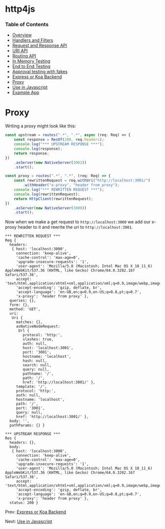 # http4js

### Table of Contents

- [Overview](/http4js/#basics)
- [Handlers and Filters](/http4js/Handlers-and-filters/#handlers-and-filters)
- [Request and Response API](/http4js/Request-and-response-api/#request-and-response-api)
- [URI API](/http4js/Uri-api/#uri-api)
- [Routing API](/http4js/Routing-api/#routing-api)
- [In Memory Testing](/http4js/In-memory-testing/#in-memory-testing)
- [End to End Testing](/http4js/End-to-end-testing/#end-to-end-testing)
- [Approval testing with fakes](/http4js/Approval-testing-with-fakes/#approval-testing-with-fakes)
- [Express or Koa Backend](/http4js/Express-or-koa-backend/#express-or-koa-backend)
- [Proxy](/http4js/Proxy/#proxy)
- [Use in Javascript](/http4js/Use-in-javascript/#how-to-require-and-use-http4js-in-js)
- [Example App](https://github.com/TomShacham/http4js-eg)

# Proxy

Writing a proxy might look like this:

```typescript
const upstream = routes(".*", ".*", async (req: Req) => {
    const response = ResOf(200, req.headers);
    console.log("*** UPSTREAM RESPONSE ***");
    console.log(response);
    return response;
})
    .asServer(new NativeServer(3001))
    .start();

const proxy = routes(".*", ".*", (req: Req) => {
    const rewrittenRequest = req.withUri("http://localhost:3001/")
        .withHeader("x-proxy", "header from proxy");
    console.log("*** REWRITTEN REQUEST ***");
    console.log(rewrittenRequest);
    return HttpClient(rewrittenRequest);
})
    .asServer(new NativeServer(3000))
    .start();

```

Now when we make a get request to `http://localhost:3000` we add our x-proxy header to it and rewrite the uri to `http://localhost:3001`.

```
*** REWRITTEN REQUEST ***
Req {
  headers:
   { host: 'localhost:3000',
     connection: 'keep-alive',
     'cache-control': 'max-age=0',
     'upgrade-insecure-requests': '1',
     'user-agent': 'Mozilla/5.0 (Macintosh; Intel Mac OS X 10_11_6) AppleWebKit/537.36 (KHTML, like Gecko) Chrome/64.0.3282.167 Safari/537.36',
     accept: 'text/html,application/xhtml+xml,application/xml;q=0.9,image/webp,image/apng,*/*;q=0.8',
     'accept-encoding': 'gzip, deflate, br',
     'accept-language': 'en-GB,en;q=0.9,en-US;q=0.8,pt;q=0.7',
     'x-proxy': 'header from proxy' },
  queries: {},
  form: {},
  method: 'GET',
  uri:
   Uri {
     matches: {},
     asNativeNodeRequest:
      Url {
        protocol: 'http:',
        slashes: true,
        auth: null,
        host: 'localhost:3001',
        port: '3001',
        hostname: 'localhost',
        hash: null,
        search: null,
        query: null,
        pathname: '/',
        path: '/',
        href: 'http://localhost:3001/' },
     template: '/',
     protocol: 'http:',
     auth: null,
     hostname: 'localhost',
     path: '/',
     port: '3001',
     query: null,
     href: 'http://localhost:3001/' },
  body: '',
  pathParams: {} }

*** UPSTREAM RESPONSE ***
Res {
  headers: {},
  body:
   { host: 'localhost:3000',
     connection: 'keep-alive',
     'cache-control': 'max-age=0',
     'upgrade-insecure-requests': '1',
     'user-agent': 'Mozilla/5.0 (Macintosh; Intel Mac OS X 10_11_6) AppleWebKit/537.36 (KHTML, like Gecko) Chrome/64.0.3282.167 Safari/537.36',
     accept: 'text/html,application/xhtml+xml,application/xml;q=0.9,image/webp,image/apng,*/*;q=0.8',
     'accept-encoding': 'gzip, deflate, br',
     'accept-language': 'en-GB,en;q=0.9,en-US;q=0.8,pt;q=0.7',
     'x-proxy': 'header from proxy' },
  status: 200 }

```

Prev: [Express or Koa Backend](/http4js/Express-or-koa-backend/#express-or-koa-backend)
      
Next: [Use in Javascript](/http4js/Use-in-javascript/#how-to-require-and-use-http4js-in-js)
